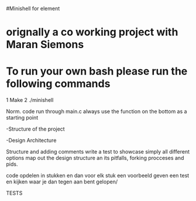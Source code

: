 #Minishell for element

# orignally a co working project with Maran Siemons

# To run your own bash please run the following commands

1 Make
2 ./minishell

Norm.
code run through main.c
always use the function on the bottom as a starting point 


-Structure of the project

-Design Architecture 

Structure and adding comments
write a test to showcase simply all different options
map out the design structure an its pitfalls, forking procceses and pids. 


code opdelen in stukken en dan voor elk stuk een voorbeeld geven een test en kijken waar je dan tegen aan bent gelopen/ 




TESTS

>>>>>